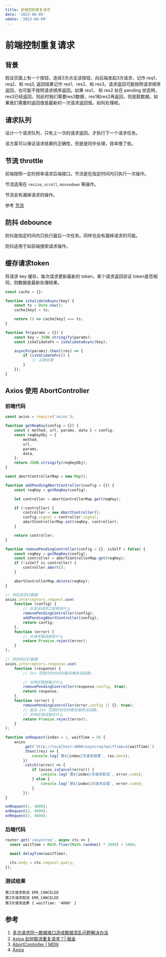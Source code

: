 ```yaml
---
title: 前端控制重复请求
date: '2023-08-09'
udate: '2023-08-09'
---
```

# 前端控制重复请求
## 背景
假设页面上有一个按钮，连续3次点击该按钮，向后端发起3次请求，记作 req1、req2、和 req3, 返回结果记作 res1、res2、和 res3。请求返回可能按照请求顺序返回，也可能不按照请求顺序返回。如果 res1， 和 res2 处在 pending 状态時，res3已经返回，则此时我们需要res3数据，res1和res2再返回，则是脏数据。如果我们需要的返回值是最新的一次请求返回值。如何处理呢。

## 请求队列
设计一个请求队列，只有上一次的请求返回，才执行下一个请求任务。

该方案可以保证请求结果的正确性，但是是同步处理，效率慢了些。

## 节流 throttle
前端按照一定的频率请求后端接口。节流是在指定时间内只执行一次操作。

节流适用在 `resize`, `scroll`, `mousedown` 等操作。

节流会有漏掉请求的操作。

参考 [节流](/categories/JavaScript/15-防抖和节流.html#防抖和节流)

## 防抖 debounce
防抖是指定时间内只执行最后一次任务。同样也会有漏掉请求的可能。

防抖适用于如前端搜索请求操作。

## 缓存请求token

将请求 key 缓存，每次请求更新最新的 token，某个请求返回验证 token是否相同，则数据是最新处理结果。


```js
const cache = {};

function isValidateAsync(key) {
	const ts = Date.now();
	cache[key] = ts;

	return () => cache[key] === ts;
}

function fn(params = {}) {
	const key = JSON.stringify(params);
	const isValidateFn = isValidateAsync(key);

	asyncFn(params).then((res) => {
		if (isValidateFn()) {
			// 正确处理
		}
	});
}

```

## Axios 使用 AbortController
### 前端代码
```js
const axios = require('axios');

function getReqKey(config = {}) {
	const { method, url, params, data } = config;
	const reqKeyObj = {
		method,
		url,
		params,
		data,
	};
	return JSON.stringify(reqKeyObj);
}

const abortControllerMap = new Map();

function addPendingAbortController(config = {}) {
	const reqKey = getReqKey(config);

	let controller = abortControllerMap.get(reqKey);

	if (!controller) {
		controller = new AbortController();
		config.signal = controller.signal;
		abortControllerMap.set(reqKey, controller);
	}

	return controller;
}

function removePendingController(config = {}, isSelf = false) {
	const reqKey = getReqKey(config);
	const controller = abortControllerMap.get(reqKey);
	if (!isSelf && controller) {
		controller.abort();
	}

	abortControllerMap.delete(reqKey);
}

// 添加请求拦截器
axios.interceptors.request.use(
	function (config) {
		// 在发送请求之前做些什么
		removePendingController(config);
		addPendingAbortController(config);
		return config;
	},
	function (error) {
		// 对请求错误做些什么
		return Promise.reject(error);
	}
);

// 添加响应拦截器
axios.interceptors.response.use(
	function (response) {
		// 2xx 范围内的状态码都会触发该函数。

		// 对响应数据做点什么
		removePendingController(response.config, true);
		return response;
	},
	function (error) {
		removePendingController(error.config || {}, true);
		// 超出 2xx 范围的状态码都会触发该函数。
		// 对响应错误做点什么
		return Promise.reject(error);
	}
);

function onRequest(index = 1, waitTime = 0) {
	axios
		.get(`http://localhost:4000/asyncreq?waitTime=${waitTime}`)
		.then((res) => {
			console.log(`第${index}次请求结果`, res.data);
		})
		.catch((error) => {
			if (axios.isCancel(error)) {
				console.log(`第${index}次请求取消`, error.code);
			} else {
				console.log(`第${index}次请求出错`, error.code);
			}
		});
}

onRequest(1, 4000);
onRequest(2, 4000);
onRequest(3, 4000);
```

### 后端代码
```js
router.get('/asyncreq', async ctx => {
  const waitTime = Math.floor(Math.random() * 3000) + 1000;

  await delayTime(waitTime);

  ctx.body = ctx.request.query;
});

```

### 测试结果
```shell
第1次请求取消 ERR_CANCELED
第2次请求取消 ERR_CANCELED
第3次请求结果 { waitTime: '4000' }
```

## 参考
1. [多次请求同一数据接口造成数据混乱问题解决办法](https://developer.aliyun.com/article/795869)
2. [Axios 如何取消重复请求？| 掘金](https://juejin.cn/post/6955610207036801031)
3. [AbortController | MDN](https://developer.mozilla.org/en-US/docs/Web/API/AbortController/signal)
4. [Axios](https://www.axios-http.cn/docs/cancellation)
